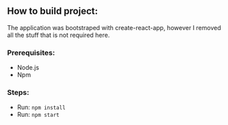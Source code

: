 ## How to build project:
The application was bootstraped with create-react-app, however I removed all the stuff that is not required here.
### Prerequisites:
- Node.js
- Npm

### Steps:
- Run: `npm install`
- Run: `npm start`
